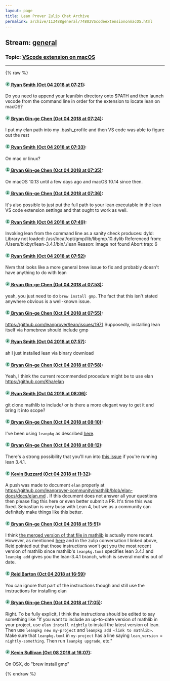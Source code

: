 ```yaml
---
layout: page
title: Lean Prover Zulip Chat Archive 
permalink: archive/113488general/74802VScodeextensiononmacOS.html
---
```


## Stream: [general](index.html)
### Topic: [VScode extension on macOS](74802VScodeextensiononmacOS.html)

---


{% raw %}
#### [![Click to go to Zulip](../../assets/img/zulip2.png) Ryan Smith (Oct 04 2018 at 07:21)](https://leanprover.zulipchat.com/#narrow/stream/113488-general/topic/VScode%20extension%20on%20macOS/near/135152447):
Do you need to append your lean/bin directory onto $PATH and then launch vscode from the command line in order for the extension to locate lean on macOS?

#### [![Click to go to Zulip](../../assets/img/zulip2.png) Bryan Gin-ge Chen (Oct 04 2018 at 07:24)](https://leanprover.zulipchat.com/#narrow/stream/113488-general/topic/VScode%20extension%20on%20macOS/near/135152540):
I put my elan path into my .bash_profile and then VS code was able to figure out the rest

#### [![Click to go to Zulip](../../assets/img/zulip2.png) Ryan Smith (Oct 04 2018 at 07:33)](https://leanprover.zulipchat.com/#narrow/stream/113488-general/topic/VScode%20extension%20on%20macOS/near/135152787):
On mac or linux?

#### [![Click to go to Zulip](../../assets/img/zulip2.png) Bryan Gin-ge Chen (Oct 04 2018 at 07:35)](https://leanprover.zulipchat.com/#narrow/stream/113488-general/topic/VScode%20extension%20on%20macOS/near/135152852):
On macOS 10.13 until a few days ago and macOS 10.14 since then.

#### [![Click to go to Zulip](../../assets/img/zulip2.png) Bryan Gin-ge Chen (Oct 04 2018 at 07:36)](https://leanprover.zulipchat.com/#narrow/stream/113488-general/topic/VScode%20extension%20on%20macOS/near/135152905):
It's also possible to just put the full path to your lean executable in the lean VS code extension settings and that ought to work as well.

#### [![Click to go to Zulip](../../assets/img/zulip2.png) Ryan Smith (Oct 04 2018 at 07:49)](https://leanprover.zulipchat.com/#narrow/stream/113488-general/topic/VScode%20extension%20on%20macOS/near/135153376):
Invoking lean from the command line as a sanity check produces:
dyld: Library not loaded: /usr/local/opt/gmp/lib/libgmp.10.dylib
  Referenced from: /Users/bixbyr/lean-3.4.1/bin/./lean
  Reason: image not found
Abort trap: 6

#### [![Click to go to Zulip](../../assets/img/zulip2.png) Ryan Smith (Oct 04 2018 at 07:52)](https://leanprover.zulipchat.com/#narrow/stream/113488-general/topic/VScode%20extension%20on%20macOS/near/135153522):
Nvm that looks like a more general brew issue to fix and probably doesn't have anything to do with lean

#### [![Click to go to Zulip](../../assets/img/zulip2.png) Bryan Gin-ge Chen (Oct 04 2018 at 07:53)](https://leanprover.zulipchat.com/#narrow/stream/113488-general/topic/VScode%20extension%20on%20macOS/near/135153538):
yeah, you just need to do `brew install gmp`. The fact that this isn't stated anywhere obvious is a well-known issue.

#### [![Click to go to Zulip](../../assets/img/zulip2.png) Bryan Gin-ge Chen (Oct 04 2018 at 07:55)](https://leanprover.zulipchat.com/#narrow/stream/113488-general/topic/VScode%20extension%20on%20macOS/near/135153606):
https://github.com/leanprover/lean/issues/1971 Supposedly, installing lean itself via homebrew should include gmp

#### [![Click to go to Zulip](../../assets/img/zulip2.png) Ryan Smith (Oct 04 2018 at 07:57)](https://leanprover.zulipchat.com/#narrow/stream/113488-general/topic/VScode%20extension%20on%20macOS/near/135153658):
ah I just installed lean via binary download

#### [![Click to go to Zulip](../../assets/img/zulip2.png) Bryan Gin-ge Chen (Oct 04 2018 at 07:58)](https://leanprover.zulipchat.com/#narrow/stream/113488-general/topic/VScode%20extension%20on%20macOS/near/135153705):
Yeah, I think the current recommended procedure might be to use elan https://github.com/Kha/elan

#### [![Click to go to Zulip](../../assets/img/zulip2.png) Ryan Smith (Oct 04 2018 at 08:06)](https://leanprover.zulipchat.com/#narrow/stream/113488-general/topic/VScode%20extension%20on%20macOS/near/135153990):
git clone mathlib to include/ or is there a more elegant way to get it and bring it into scope?

#### [![Click to go to Zulip](../../assets/img/zulip2.png) Bryan Gin-ge Chen (Oct 04 2018 at 08:10)](https://leanprover.zulipchat.com/#narrow/stream/113488-general/topic/VScode%20extension%20on%20macOS/near/135154139):
I've been using `leanpkg` as described [here](https://xenaproject.wordpress.com/2017/12/02/how-to-install-mathlib-and-keep-it-up-to-date/).

#### [![Click to go to Zulip](../../assets/img/zulip2.png) Bryan Gin-ge Chen (Oct 04 2018 at 08:12)](https://leanprover.zulipchat.com/#narrow/stream/113488-general/topic/VScode%20extension%20on%20macOS/near/135154204):
There's a strong possibility that you'll run into [this issue](https://leanprover.zulipchat.com/#narrow/stream/113488-general/subject/leanpkg/near/134435061) if you're running lean 3.4.1.

#### [![Click to go to Zulip](../../assets/img/zulip2.png) Kevin Buzzard (Oct 04 2018 at 11:32)](https://leanprover.zulipchat.com/#narrow/stream/113488-general/topic/VScode%20extension%20on%20macOS/near/135162102):
A push was made to document `elan` properly at https://github.com/leanprover-community/mathlib/blob/elan-docs/docs/elan.md . If this document does not answer all your questions then please flag this here or even better submit a PR. It's time this was fixed. Sebastian is very busy with Lean 4, but we as a community can definitely make things like this better.

#### [![Click to go to Zulip](../../assets/img/zulip2.png) Bryan Gin-ge Chen (Oct 04 2018 at 15:51)](https://leanprover.zulipchat.com/#narrow/stream/113488-general/topic/VScode%20extension%20on%20macOS/near/135187195):
I think [the merged version of that file in mathlib](https://github.com/leanprover/mathlib/blob/master/docs/elan.md) is actually more recent. However, as mentioned [here](https://github.com/leanprover/mathlib/issues/365) and in the zulip conversation I linked above, Reid pointed out that those instructions won't get you the most recent version of mathlib since mathlib's `leanpkg.toml` specifies lean 3.4.1 and `leanpkg add` gives you the lean-3.4.1 branch, which is several months out of date.

#### [![Click to go to Zulip](../../assets/img/zulip2.png) Reid Barton (Oct 04 2018 at 16:59)](https://leanprover.zulipchat.com/#narrow/stream/113488-general/topic/VScode%20extension%20on%20macOS/near/135194622):
You can ignore that part of the instructions though and still use the instructions for installing elan

#### [![Click to go to Zulip](../../assets/img/zulip2.png) Bryan Gin-ge Chen (Oct 04 2018 at 17:05)](https://leanprover.zulipchat.com/#narrow/stream/113488-general/topic/VScode%20extension%20on%20macOS/near/135195074):
Right. To be fully explicit, I think the instructions should be edited to say something like "If you want to include an up-to-date version of mathlib in your project, use `elan install nightly` to install the latest version of lean. Then use `leanpkg new my-project` and `leanpkg add <link to mathlib>`. Make sure that `leanpkg.toml` in  `my-project` has a line saying `lean_version = nightly-something`. Then run `leanpkg upgrade`, etc."

#### [![Click to go to Zulip](../../assets/img/zulip2.png) Kevin Sullivan (Oct 08 2018 at 16:07)](https://leanprover.zulipchat.com/#narrow/stream/113488-general/topic/VScode%20extension%20on%20macOS/near/135405425):
On OSX, do "brew install gmp"


{% endraw %}
